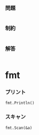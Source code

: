 ### 問題
```
```
### 制約
```
```
### 解答
```go
```

# fmt
### プリント
```
fmt.Println()
```
### スキャン
```
fmt.Scan(&a)
```
